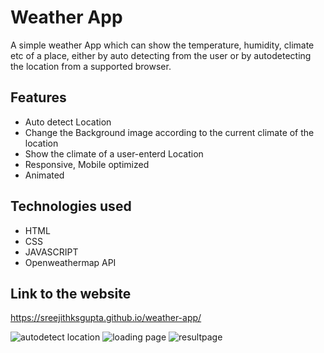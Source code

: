 # Weather App 
 A simple weather App which can show the temperature, humidity, climate etc of a place, either by auto detecting from the user or by autodetecting the location from a supported browser.

## Features 
*  Auto detect Location
*  Change the Background image according to the current climate of the location
*  Show the climate of a user-enterd Location
*  Responsive, Mobile optimized
*  Animated

## Technologies used
* HTML
* CSS
* JAVASCRIPT
* Openweathermap API

## Link to the website
https://sreejithksgupta.github.io/weather-app/


![autodetect location](https://user-images.githubusercontent.com/72187226/205425330-f6f09e44-df1e-4f1c-8dbf-347dc5804d05.png)
![loading page](https://user-images.githubusercontent.com/72187226/205425341-5d6b8b3d-572f-4bf1-a82b-ec7170085846.png)
![resultpage](https://user-images.githubusercontent.com/72187226/205425348-0b584c4d-3db8-43e1-808e-83422fdc0676.png)
